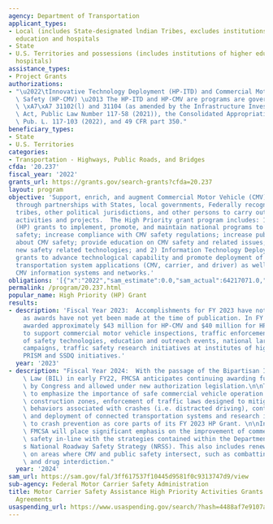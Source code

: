 ```yaml
---
agency: Department of Transportation
applicant_types:
- Local (includes State-designated lndian Tribes, excludes institutions of higher
  education and hospitals
- State
- U.S. Territories and possessions (includes institutions of higher education and
  hospitals)
assistance_types:
- Project Grants
authorizations:
- "\u2022\tInnovative Technology Deployment (HP-ITD) and Commercial Motor Vehicle\
  \ Safety (HP-CMV) \u2013 The HP-ITD and HP-CMV are programs are governed by 49 U.S.C.\
  \ \xA7\xA7 31102(l) and 31104 (as amended by the Infrastructure Investment and Jobs\
  \ Act, Public Law Number 117-58 (2021)), the Consolidated Appropriations Act, 2022,\
  \ Pub. L. 117-103 (2022), and 49 CFR part 350."
beneficiary_types:
- State
- U.S. Territories
categories:
- Transportation - Highways, Public Roads, and Bridges
cfda: '20.237'
fiscal_year: '2022'
grants_url: https://grants.gov/search-grants?cfda=20.237
layout: program
objective: 'Support, enrich, and augment Commercial Motor Vehicle (CMV) safety programs
  through partnerships with States, local governments, Federally recognized Indian
  tribes, other political jurisdictions, and other persons to carry out high priority
  activities and projects.  The High Priority grant program includes: 1) High Priority
  (HP) grants to implement, promote, and maintain national programs to improve CMV
  safety; increase compliance with CMV safety regulations; increase public awareness
  about CMV safety; provide education on CMV safety and related issues; and demonstrate
  new safety related technologies; and 2) Information Technology Deployment (ITD)
  grants to advance technological capability and promote deployment of intelligent
  transportation system applications (CMV, carrier, and driver) as well as support/maintain
  CMV information systems and networks.'
obligations: '[{"x":"2022","sam_estimate":0.0,"sam_actual":64217071.0,"usa_spending_actual":75264048.99},{"x":"2023","sam_estimate":83000000.0,"sam_actual":0.0,"usa_spending_actual":79955499.87},{"x":"2024","sam_estimate":83000000.0,"sam_actual":0.0,"usa_spending_actual":0.0}]'
permalink: /program/20.237.html
popular_name: High Priority (HP) Grant
results:
- description: 'Fiscal Year 2023:  Accomplishments for FY 2023 have not been announced
    as awards have not yet been made at the time of publication. In FY 2022, FMCSA
    awarded approximately $43 million for HP-CMV and $40 million for HP-ITD grants
    to support commercial motor vehicle inspections, traffic enforcement, deployments
    of safety technologies, education and outreach events, national large truck safety
    campaigns, traffic safety research initiatives at institutes of higher learning,
    PRISM and SSDQ initiatives.'
  year: '2023'
- description: "Fiscal Year 2024:  With the passage of the Bipartisan Infrastructure\
    \ Law (BIL) in early FY22, FMCSA anticipates continuing awarding funds as appropriated\
    \ by Congress and allowed under new authorization legislation.\n\nThe FMCSA expects\
    \ to emphasize the importance of safe commercial vehicle operation within highway\
    \ construction zones, enforcement of traffic laws designed to mitigate driver\
    \ behaviors associated with crashes (i.e. distracted driving), continued development\
    \ and deployment of connected transportation systems and research into areas relating\
    \ to crash prevention as core parts of its FY 2023 HP Grant. \n\nIn addition,\
    \ FMCSA will place significant emphasis on the improvement of commercial vehicle\
    \ safety in-line with the strategies contained within the Department of Transportation\u2019\
    s National Roadway Safety Strategy (NRSS). This also includes renewed emphasis\
    \ on areas where CMV and public safety intersect, such as combatting human trafficking\
    \ and drug interdiction."
  year: '2024'
sam_url: https://sam.gov/fal/3ff617537f10445d9581f0c9313747d9/view
sub-agency: Federal Motor Carrier Safety Administration
title: Motor Carrier Safety Assistance High Priority Activities Grants and Cooperative
  Agreements
usaspending_url: https://www.usaspending.gov/search/?hash=4488af7e9107a1206e43573b88f93c8f
---
```

